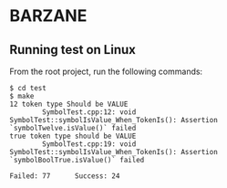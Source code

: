 # BARZANE

## Running test on Linux

From the root project, run the following commands:

```shell script
$ cd test
$ make
12 token type Should be VALUE
        SymbolTest.cpp:12: void SymbolTest::symbolIsValue_When_TokenIs(): Assertion `symbolTwelve.isValue()` failed 
true token type should be VALUE
        SymbolTest.cpp:19: void SymbolTest::symbolIsValue_When_TokenIs(): Assertion `symbolBoolTrue.isValue()` failed 

Failed: 77      Success: 24

```
